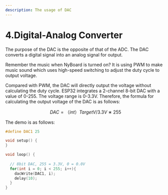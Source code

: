 ```yaml
---
description: The usage of DAC
---
```


# 4.Digital-Analog Converter

The purpose of the DAC is the opposite of that of the ADC. The DAC converts a digital signal into an analog signal for output.

Remember the music when NyBoard is turned on? It is using PWM to make music sound which uses high-speed switching to adjust the duty cycle to output voltage.

Compared with PWM, the DAC will directly output the voltage without calculating the duty cycle. ESP32 integrates a 2-channel 8-bit DAC with a value of 0-255. The voltage range is 0-3.3V. Therefore, the formula for calculating the output voltage of the DAC is as follows:

$$
DAC=（int）TargetV/3.3V∗255
$$

The demo is as follows:

```c
#define DAC1 25 

void setup() {  
}

void loop() {
  
  // 8bit DAC, 255 = 3.3V, 0 = 0.0V 
  for(int i = 0; i < 255; i++){
    dacWrite(DAC1, i);
    delay(10);
  }
}
```

